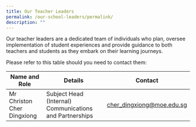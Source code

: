 ```yaml
---
title: Our Teacher Leaders
permalink: /our-school-leaders/permalink/
description: ""
---
```

Our teacher leaders are a dedicated team of individuals who plan, oversee implementation of student experiences and provide guidance to both teachers and students as they embark on their learning journeys. 

Please refer to this table should you need to contact them:


| Name and Role | Details | Contact |
| -------- | -------- | -------- |
| Mr Christon Cher Dingxiong | Subject Head (Internal) Communications and Partnerships      | cher_dingxiong@moe.edu.sg     |






